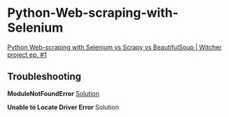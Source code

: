 # Python-Web-scraping-with-Selenium

[Python Web-scraping with Selenium vs Scrapy vs BeautifulSoup | Witcher project ep. #1](https://www.youtube.com/watch?v=RuNolAh_4bU)

## Troubleshooting

**ModuleNotFoundError**
[Solution](https://stackoverflow.com/questions/63421086/modulenotfounderror-no-module-named-webdriver-manager-error-even-after-instal)

**Unable to Locate Driver Error**
Solution
